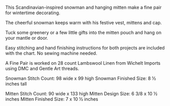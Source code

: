 This Scandinavian-inspired snowman and hanging mitten make a fine pair for wintertime decorating.

The cheerful snowman keeps warm with his festive vest, mittens and cap.

Tuck some greenery or a few little gifts into the mitten pouch and hang on your mantle or door.

Easy stitching and hand finishing instructions for both projects are included with the chart. No sewing machine needed.

A Fine Pair is worked on 28 count Lambswool Linen from Wichelt Imports using DMC and Gentle Art threads.

Snowman Stitch Count: 98 wide x 99 high
Snowman Finished Size: 8 ½ inches tall

Mitten Stitch Count: 90 wide x 133 high
Mitten Design Size: 6 3/8 x 10 ½ inches
Mitten Finished Size: 7 x 10 ½ inches
